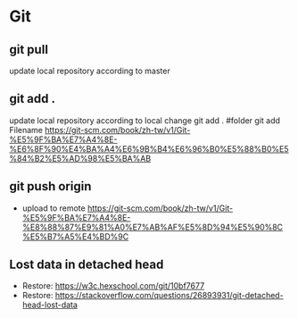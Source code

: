 # Git

## git pull
  update local repository according to master
## git add .
  update local repository according to local change
  git add . #folder
  git add Filename 
  https://git-scm.com/book/zh-tw/v1/Git-%E5%9F%BA%E7%A4%8E-%E6%8F%90%E4%BA%A4%E6%9B%B4%E6%96%B0%E5%88%B0%E5%84%B2%E5%AD%98%E5%BA%AB
## git push origin
  - upload to remote https://git-scm.com/book/zh-tw/v1/Git-%E5%9F%BA%E7%A4%8E-%E8%88%87%E9%81%A0%E7%AB%AF%E5%8D%94%E5%90%8C%E5%B7%A5%E4%BD%9C


## Lost data in detached head
  - Restore: https://w3c.hexschool.com/git/10bf7677
  - Restore: https://stackoverflow.com/questions/26893931/git-detached-head-lost-data
